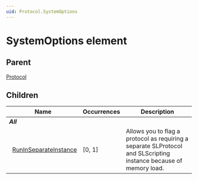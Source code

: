 ```yaml
---
uid: Protocol.SystemOptions
---
```


# SystemOptions element

## Parent

[Protocol](xref:Protocol)

## Children

|Name|Occurrences|Description|
|--- |--- |--- |
|***All***|||
|&nbsp;&nbsp;[RunInSeparateInstance](xref:Protocol.SystemOptions.RunInSeparateInstance)|[0, 1]|Allows you to flag a protocol as requiring a separate SLProtocol and SLScripting instance because of memory load.|